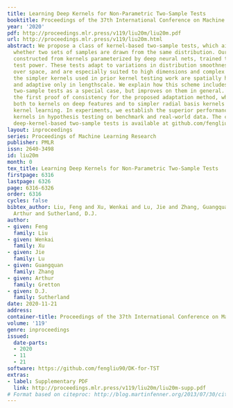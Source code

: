 ```yaml
---
title: Learning Deep Kernels for Non-Parametric Two-Sample Tests
booktitle: Proceedings of the 37th International Conference on Machine Learning
year: '2020'
pdf: http://proceedings.mlr.press/v119/liu20m/liu20m.pdf
url: http://proceedings.mlr.press/v119/liu20m.html
abstract: We propose a class of kernel-based two-sample tests, which aim to determine
  whether two sets of samples are drawn from the same distribution. Our tests are
  constructed from kernels parameterized by deep neural nets, trained to maximize
  test power. These tests adapt to variations in distribution smoothness and shape
  over space, and are especially suited to high dimensions and complex data. By contrast,
  the simpler kernels used in prior kernel testing work are spatially homogeneous,
  and adaptive only in lengthscale. We explain how this scheme includes popular classifier-based
  two-sample tests as a special case, but improves on them in general. We provide
  the first proof of consistency for the proposed adaptation method, which applies
  both to kernels on deep features and to simpler radial basis kernels or multiple
  kernel learning. In experiments, we establish the superior performance of our deep
  kernels in hypothesis testing on benchmark and real-world data. The code of our
  deep-kernel-based two-sample tests is available at github.com/fengliu90/DK-for-TST.
layout: inproceedings
series: Proceedings of Machine Learning Research
publisher: PMLR
issn: 2640-3498
id: liu20m
month: 0
tex_title: Learning Deep Kernels for Non-Parametric Two-Sample Tests
firstpage: 6316
lastpage: 6326
page: 6316-6326
order: 6316
cycles: false
bibtex_author: Liu, Feng and Xu, Wenkai and Lu, Jie and Zhang, Guangquan and Gretton,
  Arthur and Sutherland, D.J.
author:
- given: Feng
  family: Liu
- given: Wenkai
  family: Xu
- given: Jie
  family: Lu
- given: Guangquan
  family: Zhang
- given: Arthur
  family: Gretton
- given: D.J.
  family: Sutherland
date: 2020-11-21
address: 
container-title: Proceedings of the 37th International Conference on Machine Learning
volume: '119'
genre: inproceedings
issued:
  date-parts:
  - 2020
  - 11
  - 21
software: https://github.com/fengliu90/DK-for-TST
extras:
- label: Supplementary PDF
  link: http://proceedings.mlr.press/v119/liu20m/liu20m-supp.pdf
# Format based on citeproc: http://blog.martinfenner.org/2013/07/30/citeproc-yaml-for-bibliographies/
---
```


